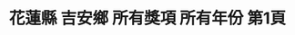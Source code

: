 ---
title: "花蓮縣 吉安鄉 所有獎項 所有年份 第1頁"
description: "花蓮縣 吉安鄉 所有獎項 所有年份 獲獎餐廳 第1頁"
keywords:
  - 美食競賽
  - 台灣美食
  - 美食精選
datePublished: "2025-06-30"
dateModified: "2025-07-04"
city: "花蓮縣"
district: "吉安鄉"
award: "所有獎項"
year: "所有年份"
page: 1
count: 2

restaurants:
  - name: "牛巴達全牛專賣店"
    city: "花蓮縣"
    district: "吉安鄉"
    address: "花蓮縣吉安鄉南海六街7號"
    phone: "038423491"
    geo: "23.94633150100103, 121.5962888199298"
    link: "花蓮縣/吉安鄉/牛巴達全牛專賣店"
    google_map: "https://maps.app.goo.gl/rTFAz2Mgp1getme89"
    footinder: "https://footinder.com.tw/%E8%8A%B1%E8%93%AE%E7%B8%A3%E5%90%89%E5%AE%89%E9%84%89/9539/"
    award:
    - name: "500盤"
      year: "2024"
  - name: "六里屯麵食專家"
    city: "花蓮縣"
    district: "吉安鄉"
    address: "973花蓮縣吉安鄉建國路一段302號"
    phone: "038577809"
    geo: "23.988553373284326, 121.58537973850227"
    link: "花蓮縣/吉安鄉/六里屯麵食專家"
    google_map: "https://maps.app.goo.gl/LDDJZgq8eHit1Yq59"
    footinder: "https://footinder.com.tw/%E8%8A%B1%E8%93%AE%E7%B8%A3%E5%90%89%E5%AE%89%E9%84%89/60785/"
    award:
    - name: "台北國際牛肉麵節"
      year: "2024"
---